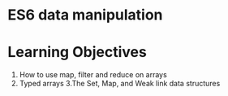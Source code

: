 # ES6 data manipulation

# Learning Objectives

1. How to use map, filter and reduce on arrays
2. Typed arrays
3.The Set, Map, and Weak link data structures
